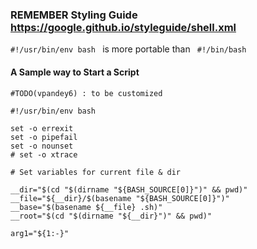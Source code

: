 ### REMEMBER Styling Guide https://google.github.io/styleguide/shell.xml

```#!/usr/bin/env bash ``` is more portable than ``` #!/bin/bash```

#### A Sample way to Start a Script

```
#TODO(vpandey6) : to be customized  

#!/usr/bin/env bash

set -o errexit
set -o pipefail
set -o nounset
# set -o xtrace

# Set variables for current file & dir

__dir="$(cd "$(dirname "${BASH_SOURCE[0]}")" && pwd)"
__file="${__dir}/$(basename "${BASH_SOURCE[0]}")"
__base="$(basename ${__file} .sh)"
__root="$(cd "$(dirname "${__dir}")" && pwd)" 

arg1="${1:-}"
```


